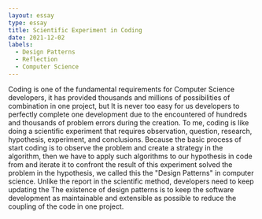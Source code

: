 ```yaml
---
layout: essay
type: essay
title: Scientific Experiment in Coding
date: 2021-12-02
labels:
  - Design Patterns
  - Reflection
  - Computer Science 
---
```


Coding is one of the fundamental requirements for Computer Science developers, it has provided thousands and millions of possibilities of combination in one project, but It is never too easy for us developers to perfectly complete one development due to the encountered of hundreds and thousands of problem errors during the creation. To me, coding is like doing a scientific experiment that requires observation, question, research, hypothesis, experiment, and conclusions. Because the basic process of start coding is to observe the problem and create a strategy in the algorithm, then we have to apply such algorithms to our hypothesis in code from and iterate it to confront the result of this experiment solved the problem in the hypothesis, we called this the "Design Patterns" in computer science.
Unlike the report in the scientific method, developers need to keep updating the 
The existence of design patterns is to keep the software development as maintainable and extensible as possible to reduce the coupling of the code in one project. 

